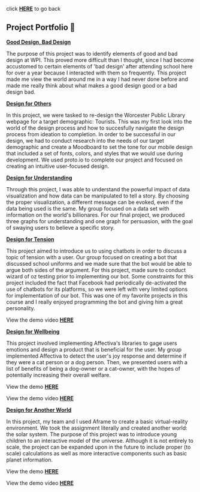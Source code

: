 click **[HERE](README.md)** to go back

## Project Portfolio 💼
**[Good Design, Bad Design](https://medium.com/@ilanazeldin/wpi-design-in-action-85e33b8efcc0 "Good Design, Bad Design")**

The purpose of this project was to identify elements of good and bad design at WPI. This proved more difficult than I thought, since I had become accustomed to certain elements of 'bad design' after attending school here for over a year because I interacted with them so frequently. This project made me view the world around me in a way I had never done before and made me really think about what makes a good design good or a bad design bad. 

**[Design for Others](https://medium.com/@ilanazeldin/designing-for-tourists-816e20fdb741 "Design for Others")**

In this project, we were tasked to re-design the Worcester Public Library webpage for a target demographic: Tourists. This was my first look into the world of the design process and how to succesfully navigate the design process from ideation to completion. In order to be successful in our design, we had to conduct research into the needs of our target demographic and create a Moodboard to set the tone for our mobile design that included a set of fonts, colors, and styles that we would use during development. We used proto.io to complete our project and focused on creating an intuitive user-focused design.

**[Design for Understanding](https://medium.com/@ilanazeldin/design-for-understanding-39975b05bcea "Design for Understanding")**

Through this project, I was able to understand the powerful impact of data visualization and how data can be manipulated to tell a story. By choosing the proper visualization, a different message can be evoked, even if the data being used is the same. My group focused on a data set with information on the world's billionares. For our final project, we produced three graphs for understanding and one graph for persuasion, with the goal of swaying users to believe a specific story. 

**[Design for Tension](https://medium.com/@michaelbosik/design-for-tension-group-13-e49fcef641b2 "Design for Tension")**

This project aimed to introduce us to using chatbots in order to discuss a topic of tension with a user. Our group focused on creating a bot that discussed school uniforms and we made sure that the bot would be able to argue both sides of the argument. For this project, made sure to conduct wizard of oz testing prior to implementing our bot. Some constraints for this project included the fact that Facebook had periodically de-activated the use of chatbots for its platforms, so we were left with very limited options for implementation of our bot. This was one of my favorite projects in this course and I really enjoyed programming the bot and giving him a great personality. 

View the demo video **[HERE](https://www.youtube.com/watch?v=3slmotxxbrQ&feature=youtu.be)**

**[Design for Wellbeing](https://medium.com/@ilanazeldin/design-for-wellbeing-7cc8d2f7a9a7 "Desing for Wellbeing")**

This project involved implementing Affectiva's libraries to gage users emotions and design a product that is beneficial for the user. My group implemented Affectiva to detect the user's joy response and determine if they were a cat person or a dog person. Then, we presented users with a list of benefits of being a dog-owner or a cat-owner, with the hopes of potentially increasing their overall welfare.

View the demo **[HERE](https://brcoll.github.io/DesignForWellbeing/)**

View the demo video **[HERE](https://www.youtube.com/watch?v=jjCbuyv5IR8)**

**[Design for Another World](https://medium.com/@michaelbosik/design-for-another-world-group-1-dd3142b64e54)** 

In this project, my team and I used Aframe to create a basic virtual-reality environment. We took the assignment literally and created another world: the solar system. The purpose of this project was to introduce young children to an interactive model of the universe. Although it is not entirely to scale, the project can be expanded upon in the future to include proper (to scale) calculations as well as more interactive components such as basic planet information. 

View the demo **[HERE](http://users.wpi.edu/~mbosik/AnotherWorld/)**

View the demo video **[HERE](https://www.youtube.com/watch?v=Lq_apuIxAuY)**

